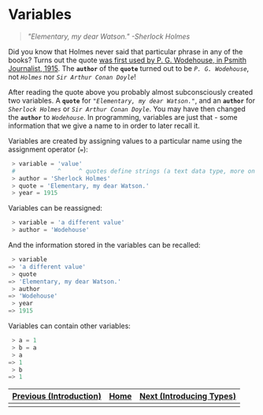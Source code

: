 # Variables

> _"Elementary, my dear Watson." -Sherlock Holmes_

Did you know that Holmes never said that particular phrase in any of the books?
Turns out the quote [was first used by P. G. Wodehouse, in Psmith Journalist, 1915](https://www.phrases.org.uk/meanings/elementary-my-dear-watson.html).
The **`author`** of the **`quote`** turned out to be _`P. G. Wodehouse`_, not _`Holmes`_ nor _`Sir Arthur Conan Doyle`_!

After reading the quote above you probably almost subconsciously created two variables.
A **`quote`** for _`"Elementary, my dear Watson."`_, and an **`author`** for _`Sherlock Holmes`_ or _`Sir Arthur Conan Doyle`_.
You may have then changed the **`author`** to _`Wodehouse`_.
In programming, variables are just that - some information that we give a name to in order to later recall it.

Variables are created by assigning values to a particular name using the assignment operator (`=`):
```python
 > variable = 'value'
 #            ^     ^ quotes define strings (a text data type, more on this later)
 > author = 'Sherlock Holmes'
 > quote = 'Elementary, my dear Watson.'
 > year = 1915
```
Variables can be reassigned:
```python
 > variable = 'a different value'
 > author = 'Wodehouse'
```
And the information stored in the variables can be recalled:
```python
 > variable
=> 'a different value'
 > quote
=> 'Elementary, my dear Watson.'
 > author
=> 'Wodehouse'
 > year
=> 1915
```
Variables can contain other variables:
```python
 > a = 1
 > b = a
 > a
=> 1
 > b
=> 1
```


| [Previous (Introduction)](intro.md) | [Home](index.md) | [Next (Introducing Types)](types_intro.md) |
|:------------------------------------|:----------------:|-------------------------------------------:|
|                                     |                  |                                            |
